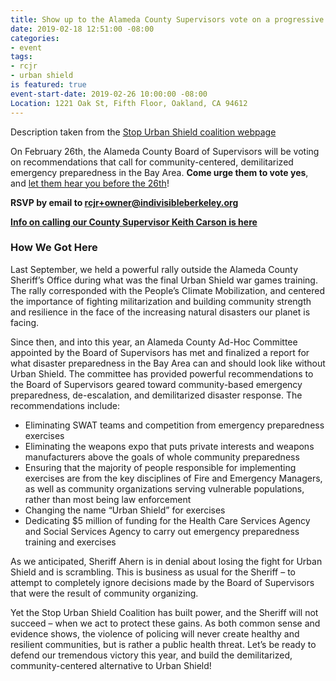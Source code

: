 ```yaml
---
title: Show up to the Alameda County Supervisors vote on a progressive Urban Shield
date: 2019-02-18 12:51:00 -08:00
categories:
- event
tags:
- rcjr
- urban shield
is featured: true
event-start-date: 2019-02-26 10:00:00 -08:00
Location: 1221 Oak St, Fifth Floor, Oakland, CA 94612
---
```


Description taken from the [Stop Urban Shield coalition webpage](http://stopurbanshield.org/feb-26-urban-shield-is-gone-lets-keep-it-that-way/)

On February 26th, the Alameda County Board of Supervisors will be voting on recommendations that call for community-centered, demilitarized emergency preparedness in the Bay Area. **Come urge them to vote yes**, and [let them hear you before the 26th](https://indivisibleberkeley.org/action/ac-supes-call-urban-shield)!

**RSVP by email to [rcjr+owner@indivisibleberkeley.org](mailto:rcjr+owner@indivisibleberkeley.org)**

**[Info on calling our County Supervisor Keith Carson is here](https://indivisibleberkeley.org/action/ac-supes-call-urban-shield)**

### How We Got Here

Last September, we held a powerful rally outside the Alameda County Sheriff’s Office during what was the final Urban Shield war games training. The rally corresponded with the People’s Climate Mobilization, and centered the importance of fighting militarization and building community strength and resilience in the face of the increasing natural disasters our planet is facing.

Since then, and into this year, an Alameda County Ad-Hoc Committee appointed by the Board of Supervisors has met and finalized a report for what disaster preparedness in the Bay Area can and should look like without Urban Shield. The committee has provided powerful recommendations to the Board of Supervisors geared toward community-based emergency preparedness, de-escalation, and demilitarized disaster response. The recommendations include:

 -   Eliminating SWAT teams and competition from emergency preparedness exercises
 -   Eliminating the weapons expo that puts private interests and weapons manufacturers above the goals of whole community preparedness
 -   Ensuring that the majority of people responsible for implementing exercises are from the key disciplines of Fire and Emergency Managers, as well as community organizations serving vulnerable populations, rather than most being law enforcement
 -   Changing the name “Urban Shield” for exercises
 -   Dedicating $5 million of funding for the Health Care Services Agency and Social Services Agency to carry out emergency preparedness training and exercises

As we anticipated, Sheriff Ahern is in denial about losing the fight for Urban Shield and is scrambling. This is business as usual for the Sheriff – to attempt to completely ignore decisions made by the Board of Supervisors that were the result of community organizing.

Yet the Stop Urban Shield Coalition has built power, and the Sheriff will not succeed – when we act to protect these gains. As both common sense and evidence shows, the violence of policing will never create healthy and resilient communities, but is rather a public health threat. Let’s be ready to defend our tremendous victory this year, and build the demilitarized, community-centered alternative to Urban Shield!
